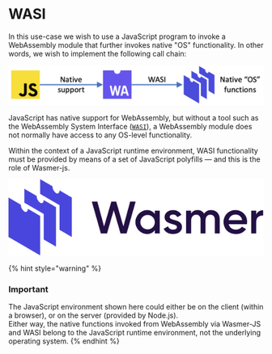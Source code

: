 # WASI

In this use-case we wish to use a JavaScript program to invoke a WebAssembly module that further invokes native "OS" functionality. In other words, we wish to implement the following call chain:

![](../../../.gitbook/assets/image%20%283%29%20%282%29.png)

JavaScript has native support for WebAssembly, but without a tool such as the WebAssembly System Interface \([`WASI`](https://github.com/webassembly/wasi)\), a WebAssembly module does not normally have access to any OS-level functionality.

Within the context of a JavaScript runtime environment, WASI functionality must be provided by means of a set of JavaScript polyfills — and this is the role of Wasmer-js.

![](../../../.gitbook/assets/image%20%285%29.png)

{% hint style="warning" %}
### Important

The JavaScript environment shown here could either be on the client \(within a browser\), or on the server \(provided by Node.js\).  
Either way, the native functions invoked from WebAssembly via Wasmer-JS and WASI belong to the JavaScript runtime environment, not the underlying operating system.
{% endhint %}

